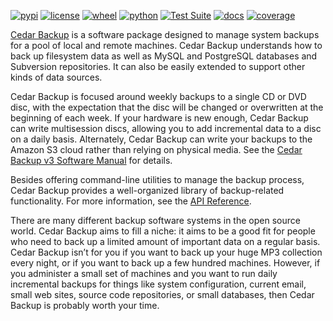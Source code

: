 [![pypi](https://img.shields.io/pypi/v/cedar-backup3.svg)](https://pypi.org/project/cedar-backup3/)
[![license](https://img.shields.io/pypi/l/cedar-backup3.svg)](https://github.com/pronovic/cedar-backup3/blob/master/LICENSE)
[![wheel](https://img.shields.io/pypi/wheel/cedar-backup3.svg)](https://pypi.org/project/cedar-backup3/)
[![python](https://img.shields.io/pypi/pyversions/cedar-backup3.svg)](https://pypi.org/project/cedar-backup3/)
[![Test Suite](https://github.com/pronovic/cedar-backup3/workflows/Test%20Suite/badge.svg)](https://github.com/pronovic/cedar-backup3/actions?query=workflow%3A%22Test+Suite%22)
[![docs](https://readthedocs.org/projects/cedar-backup3/badge/?version=stable&style=flat)](https://cedar-backup3.readthedocs.io/en/stable/)
[![coverage](https://coveralls.io/repos/github/pronovic/cedar-backup3/badge.svg?branch=master)](https://coveralls.io/github/pronovic/cedar-backup3?branch=master)

[Cedar Backup](https://github.com/pronovic/cedar-backup3) is a software package
designed to manage system backups for a pool of local and remote machines.
Cedar Backup understands how to back up filesystem data as well as MySQL and
PostgreSQL databases and Subversion repositories.  It can also be easily
extended to support other kinds of data sources.

Cedar Backup is focused around weekly backups to a single CD or DVD disc,
with the expectation that the disc will be changed or overwritten at the
beginning of each week.  If your hardware is new enough, Cedar Backup can
write multisession discs, allowing you to add incremental data to a disc on
a daily basis.  Alternately, Cedar Backup can write your backups to the Amazon
S3 cloud rather than relying on physical media.  See 
the [Cedar Backup v3 Software Manual](https://cedar-backup3.readthedocs.io/en/stable/manual/index.html) for details.

Besides offering command-line utilities to manage the backup process, Cedar
Backup provides a well-organized library of backup-related functionality.
For more information, see 
the [API Reference](https://cedar-backup3.readthedocs.io/en/stable/autoapi/index.html).

There are many different backup software systems in the open source world.
Cedar Backup aims to fill a niche: it aims to be a good fit for people who need
to back up a limited amount of important data on a regular basis. Cedar Backup
isn’t for you if you want to back up your huge MP3 collection every night, or
if you want to back up a few hundred machines.  However, if you administer a
small set of machines and you want to run daily incremental backups for things
like system configuration, current email, small web sites, source code
repositories, or small databases, then Cedar Backup is probably worth your
time.
